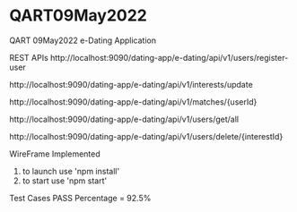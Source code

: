 # QART09May2022
QART 09May2022 e-Dating Application

REST APIs
http://localhost:9090/dating-app/e-dating/api/v1/users/register-user

http://localhost:9090/dating-app/e-dating/api/v1/interests/update

http://localhost:9090/dating-app/e-dating/api/v1/matches/{userId}

http://localhost:9090/dating-app/e-dating/api/v1/users/get/all

http://localhost:9090/dating-app/e-dating/api/v1/users/delete/{interestId}

WireFrame Implemented

1. to launch use 'npm install'
2. to start use 'npm start'

Test Cases PASS Percentage =  92.5%
